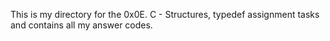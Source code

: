 This is my directory for the 0x0E. C - Structures, typedef assignment tasks and contains all my answer codes.
